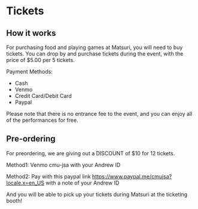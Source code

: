 # Tickets

## How it works

For purchasing food and playing games at Matsuri, you will need to buy tickets.
You can drop by and purchase tickets during the event, with the price of $5.00 per 5 tickets.

Payment Methods:
- Cash
- Venmo
- Credit Card/Debit Card
- Paypal

Please note that there is no entrance fee to the event, and you can enjoy all of the performances for free.

## Pre-ordering

For preordering, we are giving out a DISCOUNT of $10 for 12 tickets.

Method1: Venmo cmu-jsa with your Andrew ID

Method2: Pay with this paypal link https://www.paypal.me/cmujsa?locale.x=en_US with a note of your Andrew ID

And you will be able to pick up your tickets during Matsuri at the ticketing booth!
